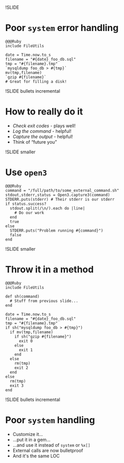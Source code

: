 !SLIDE
# Poor `system` error handling

    @@@Ruby
    include FileUtils

    date = Time.now.to_s
    filename = "#{date}_foo_db.sql"
    tmp = "#{filename}.tmp"
    `mysqldump foo_db > #{tmp}`
    mv(tmp,filename)
    `gzip #{filename}`
    # Great for filling a disk!

!SLIDE bullets incremental
# How to really do it
* *Check exit codes* - plays well!
* *Log the command* - helpful!
* *Capture the output* - helpful!
* Think of “future you”

!SLIDE smaller 
# Use `open3`

    @@@Ruby
    command = "/full/path/to/some_external_command.sh"
    stdout,stderr,status = Open3.capture3(command)
    STDERR.puts(stderr) # Their stderr is our stderr
    if status.success?
      stdout.split(/\n/).each do |line|
        # Do our work
      end
      true
    else
      STDERR.puts("Problem running #{command}")
      false
    end

!SLIDE smaller
# Throw it in a method

    @@@Ruby
    include FileUtils

    def sh(command)
      # Stuff from previous slide...
    end

    date = Time.now.to_s
    filename = "#{date}_foo_db.sql"
    tmp = "#{filename}.tmp"
    if sh("mysqldump foo_db > #{tmp}")
      if mv(tmp,filename)
        if sh("gzip #{filename}")
          exit 0
        else
          exit 1
        end
      else
        rm(tmp)
        exit 2
      end
    else
      rm(tmp)
      exit 3
    end

!SLIDE bullets incremental
# Poor `system` handling
* Customize it…
* …put it in a gem… 
* …and use it instead of `system` or `%x[]`
* External calls are now bulletproof
* And it's the same LOC


